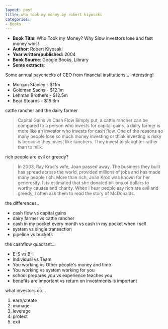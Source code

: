 ```yaml
---
layout: post
title: who took my money by robert kiyosaki
categories:
- Books
---
```



- **Book Title**: Who Took my Money? Why Slow investors lose and fast money wins!
- **Author**: Robert Kiyosaki
- **Year written/published:** 2004
- **Book Source**: Google Books, Library
- **Some extracts**:

Some annual paychecks of CEO from financial institutions... interesting!

- Morgan Stanley - $11m
- Goldman Sachs - $12.1m
- Lehman Brothers - $12.5m
- Bear Stearns - $19.6m

cattle rancher and the dairy farmer

> Capital Gains vs Cash Flow Simply put, a cattle rancher can be compared to a person who invests for capital gains. a dairy farmer is more like an investor who invests for cash flow. One of the reasons so many people lose so much money investing or think investing is risky is because they invest like ranchers. They invest to slaughter rather than to milk.

rich people are evil or greedy?

> In 2003, Ray Kroc's wife, Joan passed away. The business they built has spread across the world, provided millions of jobs and has made many people rich. More than rich, Joan Kroc was known for her generosity. It is estimated that she donated billions of dollars to worthy causes and charity. When i hear people say rich are evil and greedy, I often ask them to read the story of McDonalds.

the differences..

- cash flow vs capital gains
- dairy farmer vs cattle rancher
- cash in my pocket every month vs cash in my pocket when i sell
- system vs single transaction
- pipeline vs buckets

the cashflow quadrant...

- E-S vs B-I
- Individual vs Team
- You working vs Other people's money and time
- You working vs system working for you
- school prepares you vs experience teaches you
- benefits are important vs return on investments is important

what investors do...

1. earn/create
2. manage
3. leverage
4. protect
5. exit
